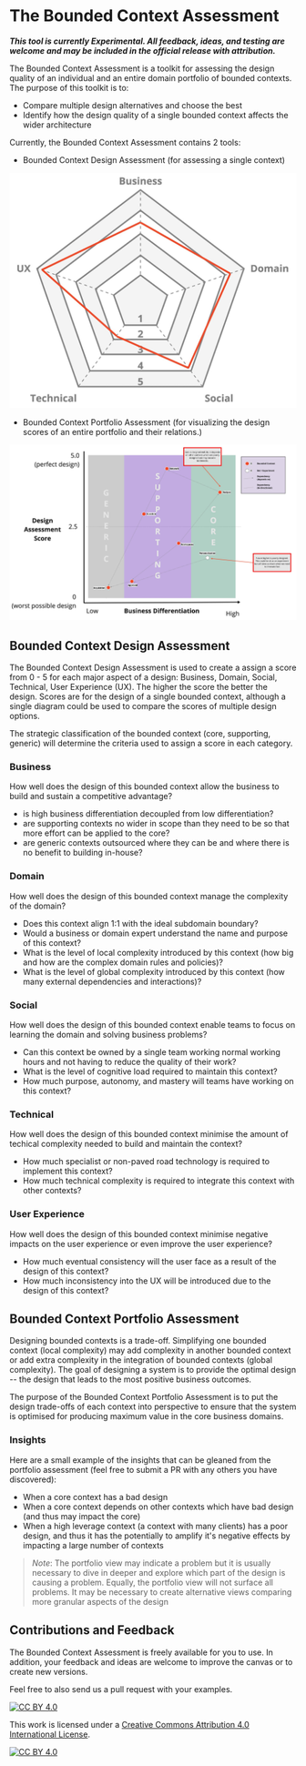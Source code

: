 # The Bounded Context Assessment

***This tool is currently Experimental. All feedback, ideas, and testing are welcome and may be included in the official release with attribution.***

The Bounded Context Assessment is a toolkit for assessing the design quality of an individual and an entire domain portfolio of bounded contexts. The purpose of this toolkit is to:

- Compare multiple design alternatives and choose the best
- Identify how the design quality of a single bounded context affects the wider architecture

Currently, the Bounded Context Assessment contains 2 tools:

- Bounded Context Design Assessment (for assessing a single context)

![Bounded Context Design Assessment](/resources/bounded-context-assessment-example-basic.jpg)

- Bounded Context Portfolio Assessment (for visualizing the design scores of an entire portfolio and their relations.)

![Bounded Context Portfolio Assessment](/resources/bounded-context-portfolio-assessment-example.jpg)

## Bounded Context Design Assessment

The Bounded Context Design Assessment is used to create a assign a score from 0 - 5 for each major aspect of a design: Business, Domain, Social, Technical, User Experience (UX). The higher the score the better the design. Scores are for the design of a single bounded context, although a single diagram could be used to compare the scores of multiple design options.

The strategic classification of the bounded context (core, supporting, generic) will determine the criteria used to assign a score in each category.

### Business

How well does the design of this bounded context allow the business to build and sustain a competitive advantage?

- is high business differentiation decoupled from low differentiation?
- are supporting contexts no wider in scope than they need to be so that more effort can be applied to the core?
- are generic contexts outsourced where they can be and where there is no benefit to building in-house?

### Domain

How well does the design of this bounded context manage the complexity of the domain?

- Does this context align 1:1 with the ideal subdomain boundary?
- Would a business or domain expert understand the name and purpose of this context?
- What is the level of local complexity introduced by this context (how big and how are the complex domain rules and policies)?
- What is the level of global complexity introduced by this context (how many external dependencies and interactions)?

### Social

How well does the design of this bounded context enable teams to focus on learning the domain and solving business problems?

- Can this context be owned by a single team working normal working hours and not having to reduce the quality of their work?
- What is the level of cognitive load required to maintain this context?
- How much purpose, autonomy, and mastery will teams have working on this context?

### Technical

How well does the design of this bounded context minimise the amount of techical complexity needed to build and maintain the context?

- How much specialist or non-paved road technology is required to implement this context?
- How much technical complexity is required to integrate this context with other contexts?

### User Experience

How well does the design of this bounded context minimise negative impacts on the user experience or even improve the user experience?

- How much eventual consistency will the user face as a result of the design of this context?
- How much inconsistency into the UX will be introduced due to the design of this context?

## Bounded Context Portfolio Assessment

Designing bounded contexts is a trade-off. Simplifying one bounded context (local complexity) may add complexity in another bounded context or add extra complexity in the integration of bounded contexts (global complexity). The goal of designing a system is to provide the optimal design -- the design that leads to the most positive business outcomes.

The purpose of the Bounded Context Portfolio Assessment is to put the design trade-offs of each context into perspective to ensure that the system is optimised for producing maximum value in the core business domains.

### Insights

Here are a small example of the insights that can be gleaned from the portfolio assessment (feel free to submit a PR with any others you have discovered):

- When a core context has a bad design 
- When a core context depends on other contexts which have bad design (and thus may impact the core)
- When a high leverage context (a context with many clients) has a poor design, and thus it has the potentially to amplify it's negative effects by impacting a large number of contexts

> *Note*: The portfolio view may indicate a problem but it is usually necessary to dive in deeper and explore which part of the design is causing a problem. Equally, the portfolio view will not surface all problems. It may be necessary to create alternative views comparing more granular aspects of the design

## Contributions and Feedback

The Bounded Context Assessment is freely available for you to use. In addition, your feedback and ideas are welcome to improve the canvas or to create new versions. 

Feel free to also send us a pull request with your examples.

[![CC BY 4.0][cc-by-shield]][cc-by]

This work is licensed under a [Creative Commons Attribution 4.0 International
License][cc-by].

[![CC BY 4.0][cc-by-image]][cc-by]

[cc-by]: http://creativecommons.org/licenses/by/4.0/
[cc-by-image]: https://i.creativecommons.org/l/by/4.0/88x31.png
[cc-by-shield]: https://img.shields.io/badge/License-CC%20BY%204.0-lightgrey.svg